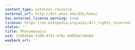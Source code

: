 ```yaml
---
content_type: external-resource
external_url: http://dsl.whoi.edu/DSL/hanu/
has_external_license_warning: true
license: https://en.wikipedia.org/wiki/All_rights_reserved
status: ''
title: Photomosaics
uid: 21d02bde-5108-4791-b7bc-6d856e748a64
wayback_url: ''
---
```

